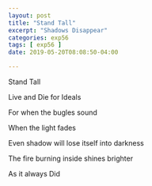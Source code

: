 ```yaml
---
layout: post
title: "Stand Tall"
excerpt: "Shadows Disappear"
categories: exp56
tags: [ exp56 ]
date: 2019-05-20T08:08:50-04:00

---
```



Stand Tall

Live and Die for Ideals

For when the bugles sound

When the light fades

Even shadow will lose itself into darkness

The fire burning inside shines brighter

As it always Did
